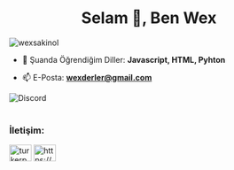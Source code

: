 <h1 align="center">Selam 👋, Ben Wex</h1>

<p align="left"> <img src="https://komarev.com/ghpvc/?username=wexsakinol&label=Profile%20views&color=0e75b6&style=flat" alt="wexsakinol" /> </p>


- 🌱 Şuanda Öğrendiğim Diller: **Javascript, HTML, Pyhton**

- 📫 E-Posta: **wexderler@gmail.com**

![Discord](https://discord.c99.nl/widget/theme-3/773265176597626950.png)<br><br>


<h3 align="left">İletişim:</h3>
<p align="left">
<a href="https://instagram.com/wexsakinol" target="blank"><img align="center" src="https://raw.githubusercontent.com/rahuldkjain/github-profile-readme-generator/master/src/images/icons/Social/instagram.svg" alt="turkerpw" height="30" width="40" /></a>
<a href="https://discord.gg/https://discord.gg/agYKje55XB" target="blank"><img align="center" src="https://raw.githubusercontent.com/rahuldkjain/github-profile-readme-generator/master/src/images/icons/Social/discord.svg" alt="https://discord.gg/agYKje55XB" height="30" width="40" /></a>
</p>




